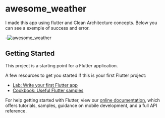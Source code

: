 # awesome_weather

I made this app using flutter and Clean Architecture concepts.
Below you can see a exemple of success and error.


-![awesome_weather](https://user-images.githubusercontent.com/30161039/159821915-6ef70114-23a6-43ce-b124-bac88ba3fc07.gif)



## Getting Started

This project is a starting point for a Flutter application.

A few resources to get you started if this is your first Flutter project:

- [Lab: Write your first Flutter app](https://flutter.dev/docs/get-started/codelab)
- [Cookbook: Useful Flutter samples](https://flutter.dev/docs/cookbook)

For help getting started with Flutter, view our
[online documentation](https://flutter.dev/docs), which offers tutorials,
samples, guidance on mobile development, and a full API reference.
